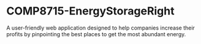 # COMP8715-EnergyStorageRight
A user-friendly web application designed to help companies increase their profits by pinpointing the best places to get the most abundant energy. 
